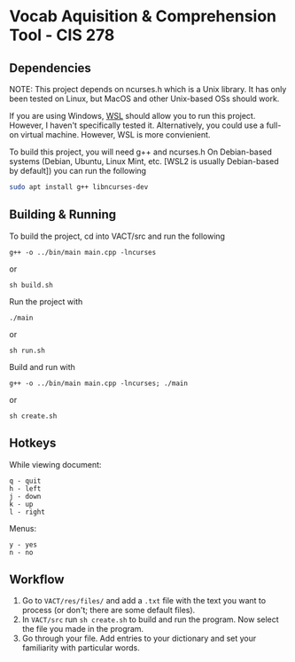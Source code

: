 # Vocab Aquisition & Comprehension Tool - CIS 278

## Dependencies
NOTE: This project depends on ncurses.h which is a Unix library. It has only been tested on Linux, but MacOS and other Unix-based OSs should work. 

If you are using Windows, [WSL](https://learn.microsoft.com/en-us/windows/wsl/install) should allow you to run this project. However, I haven't specifically tested it. Alternatively, you could use a full-on virtual machine. However, WSL is more convienient.

To build this project, you will need g++ and ncurses.h
On Debian-based systems (Debian, Ubuntu, Linux Mint, etc. [WSL2 is usually Debian-based by default]) you can run the following
```bash
sudo apt install g++ libncurses-dev
```

## Building & Running
To build the project, cd into VACT/src and run the following

```g++ -o ../bin/main main.cpp -lncurses```

or

```sh build.sh```

Run the project with

```./main```

or 

```sh run.sh```

Build and run with 

```g++ -o ../bin/main main.cpp -lncurses; ./main```

or

```sh create.sh```


## Hotkeys
While viewing document:
```
q - quit
h - left
j - down
k - up
l - right
```

Menus:
```
y - yes
n - no
```
## Workflow
1. Go to ```VACT/res/files/``` and add a ```.txt``` file with the text you want to process (or don't; there are some default files).
2. In ```VACT/src``` run ```sh create.sh``` to build and run the program. Now select the file you made in the program.
3. Go through your file. Add entries to your dictionary and set your familiarity with particular words.
